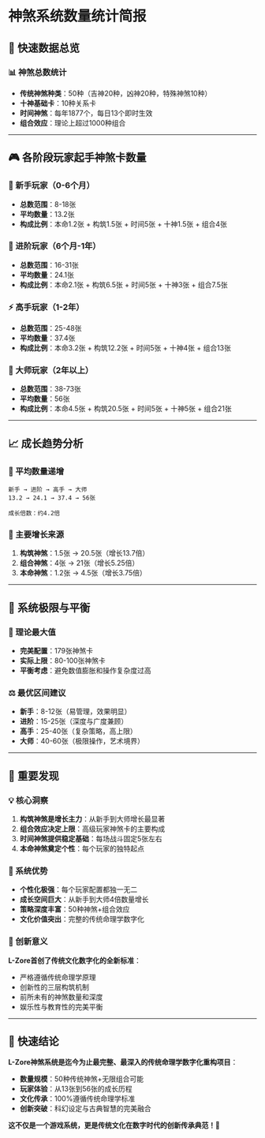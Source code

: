 # 神煞系统数量统计简报

## 🎯 快速数据总览

### 📊 神煞总数统计
- **传统神煞种类**：50种（吉神20种，凶神20种，特殊神煞10种）
- **十神基础卡**：10种关系卡
- **时间神煞**：每年1877个，每日13个即时生效
- **组合效应**：理论上超过1000种组合

---

## 🎮 各阶段玩家起手神煞卡数量

### 🌱 新手玩家（0-6个月）
- **总数范围**：8-18张
- **平均数量**：13.2张
- **构成比例**：本命1.2张 + 构筑1.5张 + 时间5张 + 十神1.5张 + 组合4张

### 🚀 进阶玩家（6个月-1年）  
- **总数范围**：16-31张
- **平均数量**：24.1张
- **构成比例**：本命2.1张 + 构筑6.5张 + 时间5张 + 十神3张 + 组合7.5张

### ⚡ 高手玩家（1-2年）
- **总数范围**：25-48张
- **平均数量**：37.4张
- **构成比例**：本命3.2张 + 构筑12.2张 + 时间5张 + 十神4张 + 组合13张

### 👑 大师玩家（2年以上）
- **总数范围**：38-73张
- **平均数量**：56张
- **构成比例**：本命4.5张 + 构筑20.5张 + 时间5张 + 十神5张 + 组合21张

---

## 📈 成长趋势分析

### 🎯 平均数量递增
```
新手 → 进阶 → 高手 → 大师
13.2 → 24.1 → 37.4 → 56张

成长倍数：约4.2倍
```

### 🔄 主要增长来源
1. **构筑神煞**：1.5张 → 20.5张（增长13.7倍）
2. **组合神煞**：4张 → 21张（增长5.25倍）
3. **本命神煞**：1.2张 → 4.5张（增长3.75倍）

---

## 🌟 系统极限与平衡

### 🚀 理论最大值
- **完美配置**：179张神煞卡
- **实际上限**：80-100张神煞卡
- **平衡考虑**：避免数值膨胀和操作复杂度过高

### ⚖️ 最优区间建议
- **新手**：8-12张（易管理，效果明显）
- **进阶**：15-25张（深度与广度兼顾）
- **高手**：25-40张（复杂策略，高上限）
- **大师**：40-60张（极限操作，艺术境界）

---

## 🎯 重要发现

### 💡 核心洞察
1. **构筑神煞是增长主力**：从新手到大师增长最显著
2. **组合效应决定上限**：高级玩家神煞卡的主要构成
3. **时间神煞提供稳定基础**：每场战斗固定5张左右
4. **本命神煞奠定个性**：每个玩家的独特起点

### 🌈 系统优势
- **个性化极强**：每个玩家配置都独一无二
- **成长空间巨大**：从新手到大师4倍数量增长
- **策略深度丰富**：50种神煞+组合效应
- **文化价值突出**：完整的传统命理学数字化

### 🚀 创新意义
**L-Zore首创了传统文化数字化的全新标准**：
- 严格遵循传统命理学原理
- 创新性的三层构筑机制  
- 前所未有的神煞数量和深度
- 娱乐性与教育性的完美平衡

---

## 📝 快速结论

**L-Zore神煞系统是迄今为止最完整、最深入的传统命理学数字化重构项目**：

- **数量规模**：50种传统神煞+无限组合可能
- **玩家体验**：从13张到56张的成长历程
- **文化传承**：100%遵循传统命理学标准
- **创新突破**：科幻设定与古典智慧的完美融合

**这不仅是一个游戏系统，更是传统文化在数字时代的创新传承典范！**🌟 